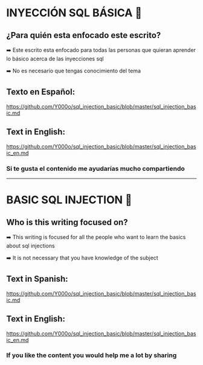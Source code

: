 # INYECCIÓN SQL BÁSICA 💉

## ¿Para quién esta enfocado este escrito? 

➡️ Este escrito esta enfocado para todas las personas que quieran aprender lo básico acerca de las inyecciones sql

➡️ No es necesarío que tengas conocimiento del tema


## Texto en Español:

https://github.com/Y000o/sql_injection_basic/blob/master/sql_injection_basic.md

## Text in English:

https://github.com/Y000o/sql_injection_basic/blob/master/sql_injection_basic_en.md

### Si te gusta el contenido me ayudarías mucho compartiendo

-----------------------------------------------------------------------------------------------------------------------

# BASIC SQL INJECTION 💉

## Who is this writing focused on?

➡️ This writing is focused for all the people who want to learn the basics about sql injections

➡️ It is not necessary that you have knowledge of the subject

## Text in Spanish:

https://github.com/Y000o/sql_injection_basic/blob/master/sql_injection_basic.md

## Text in English:

https://github.com/Y000o/sql_injection_basic/blob/master/sql_injection_basic_en.md

### If you like the content you would help me a lot by sharing

